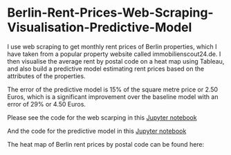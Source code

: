 # Berlin-Rent-Prices-Web-Scraping-Visualisation-Predictive-Model
I use web scraping to get monthly rent prices of Berlin properties, which I have taken from a popular property website 
called immobilienscout24.de. I then visualise the average rent by postal code on a heat map using Tableau, and also
build a predictive model estimating rent prices based on the attributes of the properties.

The error of the predictive model is 15% of the square metre price or 2.50 Euros, which is a significant improvement over the baseline model
with an error of 29% or 4.50 Euros.

Please see the code for the web scarping in this [Jupyter notebook](https://github.com/AleKosc/Berlin-Rent-Prices-Web-Scraping-Visualisation-Predictive-Model/blob/master/Berlin_Rent_Scraping.ipynb)

And the code for the predictive model in this [Jupyter notebook](https://github.com/AleKosc/Berlin-Rent-Prices-Web-Scraping-Visualisation-Predictive-Model/blob/master/Berlin_Rent_Model.ipynb)

The heat map of Berlin rent prices by postal code can be found here:
    
